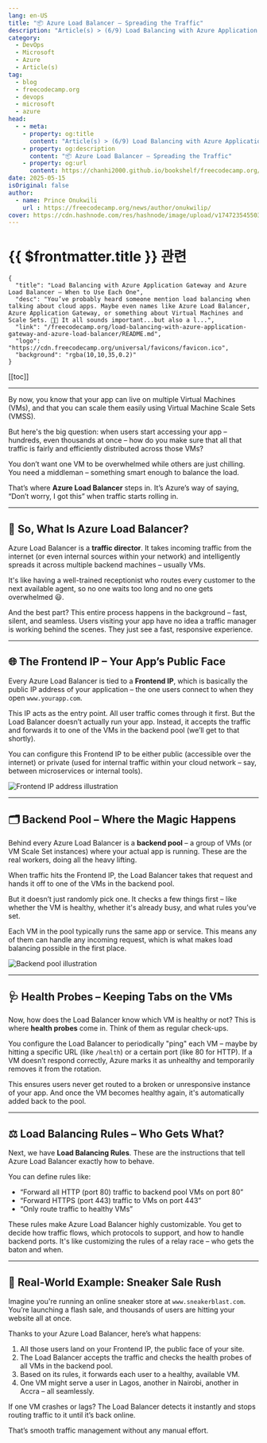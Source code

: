 ```yaml
---
lang: en-US
title: "📦 Azure Load Balancer – Spreading the Traffic"
description: "Article(s) > (6/9) Load Balancing with Azure Application Gateway and Azure Load Balancer – When to Use Each One"
category:
  - DevOps
  - Microsoft
  - Azure
  - Article(s)
tag:
  - blog
  - freecodecamp.org
  - devops
  - microsoft
  - azure
head:
  - - meta:
    - property: og:title
      content: "Article(s) > (6/9) Load Balancing with Azure Application Gateway and Azure Load Balancer – When to Use Each One"
    - property: og:description
      content: "📦 Azure Load Balancer – Spreading the Traffic"
    - property: og:url
      content: https://chanhi2000.github.io/bookshelf/freecodecamp.org/load-balancing-with-azure-application-gateway-and-azure-load-balancer/azure-load-balancer-spreading-the-traffic.html
date: 2025-05-15
isOriginal: false
author:
  - name: Prince Onukwili
    url : https://freecodecamp.org/news/author/onukwilip/
cover: https://cdn.hashnode.com/res/hashnode/image/upload/v1747235455030/cb82bfb4-8d7b-47e5-ab31-126906f60b40.png
---
```


# {{ $frontmatter.title }} 관련

```component VPCard
{
  "title": "Load Balancing with Azure Application Gateway and Azure Load Balancer – When to Use Each One",
  "desc": "You’ve probably heard someone mention load balancing when talking about cloud apps. Maybe even names like Azure Load Balancer, Azure Application Gateway, or something about Virtual Machines and Scale Sets. 😵‍💫 It all sounds important...but also a l...",
  "link": "/freecodecamp.org/load-balancing-with-azure-application-gateway-and-azure-load-balancer/README.md",
  "logo": "https://cdn.freecodecamp.org/universal/favicons/favicon.ico",
  "background": "rgba(10,10,35,0.2)"
}
```

[[toc]]

---

<SiteInfo
  name="Load Balancing with Azure Application Gateway and Azure Load Balancer – When to Use Each One"
  desc="You’ve probably heard someone mention load balancing when talking about cloud apps. Maybe even names like Azure Load Balancer, Azure Application Gateway, or something about Virtual Machines and Scale Sets. 😵‍💫 It all sounds important...but also a l..."
  url="https://freecodecamp.org/news/load-balancing-with-azure-application-gateway-and-azure-load-balancer#heading-azure-load-balancer-spreading-the-traffic"
  logo="https://cdn.freecodecamp.org/universal/favicons/favicon.ico"
  preview="https://cdn.hashnode.com/res/hashnode/image/upload/v1747235455030/cb82bfb4-8d7b-47e5-ab31-126906f60b40.png"/>

By now, you know that your app can live on multiple Virtual Machines (VMs), and that you can scale them easily using Virtual Machine Scale Sets (VMSS).

But here's the big question: when users start accessing your app – hundreds, even thousands at once – how do you make sure that all that traffic is fairly and efficiently distributed across those VMs?

You don’t want one VM to be overwhelmed while others are just chilling. You need a middleman – something smart enough to balance the load.

That’s where **Azure Load Balancer** steps in. It’s Azure’s way of saying, “Don’t worry, I got this” when traffic starts rolling in.

---

## 🏢 So, What Is Azure Load Balancer?

Azure Load Balancer is a **traffic director**. It takes incoming traffic from the internet (or even internal sources within your network) and intelligently spreads it across multiple backend machines – usually VMs.

It's like having a well-trained receptionist who routes every customer to the next available agent, so no one waits too long and no one gets overwhelmed 😃.

And the best part? This entire process happens in the background – fast, silent, and seamless. Users visiting your app have no idea a traffic manager is working behind the scenes. They just see a fast, responsive experience.

---

## 🌐 The Frontend IP – Your App’s Public Face

Every Azure Load Balancer is tied to a **Frontend IP**, which is basically the public IP address of your application – the one users connect to when they open `www.yourapp.com`.

This IP acts as the entry point. All user traffic comes through it first. But the Load Balancer doesn’t actually run your app. Instead, it accepts the traffic and forwards it to one of the VMs in the backend pool (we’ll get to that shortly).

You can configure this Frontend IP to be either public (accessible over the internet) or private (used for internal traffic within your cloud network – say, between microservices or internal tools).

![Frontend IP address illustration](https://cdn.hashnode.com/res/hashnode/image/upload/v1747055268951/5afbb738-d00d-4f49-9709-2fa1fe7cffdd.png)

---

## 🗂️ Backend Pool – Where the Magic Happens

Behind every Azure Load Balancer is a **backend pool** – a group of VMs (or VM Scale Set instances) where your actual app is running. These are the real workers, doing all the heavy lifting.

When traffic hits the Frontend IP, the Load Balancer takes that request and hands it off to one of the VMs in the backend pool.

But it doesn’t just randomly pick one. It checks a few things first – like whether the VM is healthy, whether it's already busy, and what rules you’ve set.

Each VM in the pool typically runs the same app or service. This means any of them can handle any incoming request, which is what makes load balancing possible in the first place.

![Backend pool illustration](https://cdn.hashnode.com/res/hashnode/image/upload/v1747055337014/e831056d-7c0c-49d9-b05a-6d3dbe3edc76.png)

---

## 🩺 Health Probes – Keeping Tabs on the VMs

Now, how does the Load Balancer know which VM is healthy or not? This is where **health probes** come in. Think of them as regular check-ups.

You configure the Load Balancer to periodically "ping" each VM – maybe by hitting a specific URL (like `/health`) or a certain port (like 80 for HTTP). If a VM doesn’t respond correctly, Azure marks it as unhealthy and temporarily removes it from the rotation.

This ensures users never get routed to a broken or unresponsive instance of your app. And once the VM becomes healthy again, it's automatically added back to the pool.

---

## ⚖️ Load Balancing Rules – Who Gets What?

Next, we have **Load Balancing Rules**. These are the instructions that tell Azure Load Balancer exactly how to behave.

You can define rules like:

- “Forward all HTTP (port 80) traffic to backend pool VMs on port 80”
- “Forward HTTPS (port 443) traffic to VMs on port 443”
- “Only route traffic to healthy VMs”

These rules make Azure Load Balancer highly customizable. You get to decide how traffic flows, which protocols to support, and how to handle backend ports. It's like customizing the rules of a relay race – who gets the baton and when.

---

## 👟 Real-World Example: Sneaker Sale Rush

Imagine you're running an online sneaker store at `www.sneakerblast.com`. You’re launching a flash sale, and thousands of users are hitting your website all at once.

Thanks to your Azure Load Balancer, here’s what happens:

1. All those users land on your Frontend IP, the public face of your site.
2. The Load Balancer accepts the traffic and checks the health probes of all VMs in the backend pool.
3. Based on its rules, it forwards each user to a healthy, available VM.
4. One VM might serve a user in Lagos, another in Nairobi, another in Accra – all seamlessly.

If one VM crashes or lags? The Load Balancer detects it instantly and stops routing traffic to it until it’s back online.

That’s smooth traffic management without any manual effort.
